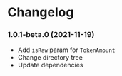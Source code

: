 # Changelog

### 1.0.1-beta.0 (2021-11-19)

- Add `isRaw` param for `TokenAmount`
- Change directory tree
- Update dependencies
